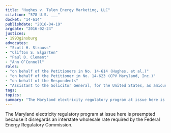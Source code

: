 ```yaml
---
title: "Hughes v. Talen Energy Marketing, LLC"
citation: "578 U.S. ___"
docket: "14-614"
publishdate: "2016-04-19"
argdate: "2016-02-24"
justices:
- 1993ginsburg
advocates:
- "Scott H. Strauss"
- "Clifton S. Elgarten"
- "Paul D. Clement"
- "Ann O’Connell"
roles:
- "on behalf of the Petitioners in No. 14-614 (Hughes, et al.)"
- "on behalf of the Petitioner in No. 14-623 (CPV Maryland, Inc.)"
- "on behalf of the Respondents"
- "Assistant to the Solicitor General, for the United States, as amicus curiae, supporting the Respondents"
tags:
topics:
summary: "The Maryland electricity regulatory program at issue here is preempted because it disregards an interstate wholesale rate required by the Federal Energy Regulatory Commission."
---
```

The Maryland electricity regulatory program at issue here is preempted because it disregards an interstate wholesale rate required by the Federal Energy Regulatory Commission.


